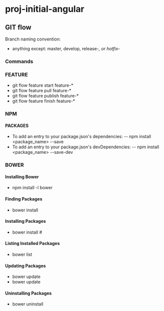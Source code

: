 # proj-initial-angular

## GIT flow
Branch naming convention:
- anything except: master, develop, release-*, or hotfix-*

### Commands
### FEATURE
- git flow feature start feature-*
- git flow feature pull feature-*
- git flow feature publish feature-*
- git flow feature finish feature-*

### NPM
#### PACKAGES
- To add an entry to your package.json's dependencies:
-- npm install <package_name> --save
- To add an entry to your package.json's devDependencies:
-- npm install <package_name> --save-dev


### BOWER
#### Installing Bower
- npm install -l bower

#### Finding Packages
- bower install <query>

#### Installing Packages
- bower install <package>#<version>

#### Listing Installed Packages
- bower list

#### Updating Packages
- bower update
- bower update <package>

#### Uninstalling Packages
- bower uninstall <package>

